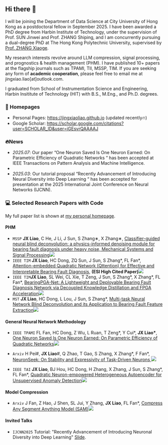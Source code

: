 ## Hi there 👋

I will be joining the Department of Data Science at City University of Hong Kong as a postdoctoral fellow in September 2025. I have been awarded a PhD degree from Harbin Institute of Technology, under the supervision of Prof. SUN Jinwei and Prof. ZHANG Shiping, and I am concurrently pursuing a dual-degree PhD at The Hong Kong Polytechnic University, supervised by [Prof. ZHANG Xiaoge](https://xiaogezhang.com/).

My research interests revolve around LLM compression, signal processing, and prognostics & health management (PHM). I have published 10+ papers at the flagship journals such as TPAMI, TII, MSSP, TIM. If you are seeking any form of **academic cooperation**, please feel free to email me at jingxiao.liao[at]outlook.com.


I graduated from School of Instrumentation Science and Engineering, Harbin Insititute of Technology (HIT) with B.S., M.Eng., and Ph.D. degrees.


### 📎 Homepages
- Personal Pages: https://jingxiaoliao.github.io (updated recently🔥)
- Google Scholar: https://scholar.google.com/citations?user=SCHOLAR_ID&user=iGEsvrQAAAAJ


### 🔥News

- *2025.07*: Our paper “One Neuron Saved Is One Neuron Earned: On Parametric Efficiency of Quadratic Networks “ has been accepted at IEEE Transactions on Pattern Analysis and Machine Intelligence.
- 
- *2025.03*: Our tutorial proposal “Recently Advancement of Introducing Neural Diversity into Deep Learning “ has been accepted for presentation at the 2025 International Joint Conference on Neural Networks (IJCNN).



### 💻 Selected Research Papers with Code

My full paper list is shown at [my personal homepage](https://jingxiaoliao.github.io).

#### PHM

- ``MSSP`` <b>JX Liao</b>, C He, J Li, J Sun, S Zhang∗, X Zhang∗, [Classifier-guided neural blind deconvolution: a physics-informed denoising module for bearing fault diagnosis under heavy noise, Mechanical Systems and Signal Processing](https://www.sciencedirect.com/science/article/pii/S0888327024006484)[![](https://img.shields.io/github/stars/asdvfghg/ClassBD?style=social&label=Code+Stars)](https://github.com/asdvfghg/ClassBD)
-  ``IEEE TIM`` <b>JX Liao</b>, HC Dong, ZQ Sun, J Sun, S Zhang*, FL Fan*, [Attention-embedded Quadratic Network (Qttention) for Effective and Interpretable Bearing Fault Diagnosis](https://ieeexplore.ieee.org/document/10076833), **(ESI High Cited Paper)**[![](https://img.shields.io/github/stars/asdvfghg/QCNN_for_bearing_diagnosis?style=social&label=Code+Stars)](https://github.com/asdvfghg/QCNN_for_bearing_diagnosis)
-  ``IEEE TIM``<b>JX Liao</b>, SL Wei, CL Xie, T Zeng, J Sun, S Zhang*, X Zhang*, FL Fan*, [BearingPGA-Net: A Lightweight and Deployable Bearing Fault Diagnosis Network via Decoupled Knowledge Distillation and FPGA Acceleration](https://ieeexplore.ieee.org/document/10373183)[![](https://img.shields.io/github/stars/asdvfghg/BearingPGA-Net?style=social&label=Code+Stars)](https://github.com/asdvfghg/BearingPGA-Net)
 -   ``MST`` <b>JX Liao</b>, HC Dong, L Lou, J Sun, S Zhang*, [Multi-task Neural Network Blind Deconvolution and its Application to Bearing Fault Feature Extraction](https://iopscience.iop.org/article/10.1088/1361-6501/accbdb)[![](https://img.shields.io/github/stars/asdvfghg/MNNBD?style=social&label=Code+Stars)](https://github.com/asdvfghg/MNNBD)

#### General Neural Network Methodology

- ``IEEE TPAMI`` FL Fan, HC Dong, Z Wu, L Ruan, T Zeng*, Y Cui*, <b>JX Liao*</b>, [One Neuron Saved Is One Neuron Earned: On Parametric Efficiency of Quadratic Networks](https://ieeexplore.ieee.org/document/11080117)[![](https://img.shields.io/github/stars/asdvfghg/quadratic_efficiency?style=social&label=Code+Stars)](https://github.com/asdvfghg/quadratic_efficiency)

- ``Arxiv`` H Pei#, <b>JX Liao</b>#,  Q Zhao, T Gao, S Zhang, X Zhang*, F Fan*, [NeuronSeek: On Stability and Expressivity of Task-Driven Neurons
](https://www.preprints.org/manuscript/202506.1586/v1)[![](https://img.shields.io/github/stars/HanyuPei22/NeuronSeek?style=social&label=Code+Stars)]([https://github.com/asdvfghg/ClassBD](https://github.com/HanyuPei22/NeuronSeek))

- ``IEEE TAI`` <b>JX Liao</b>, BJ Hou, HC Dong, H Zhang, X Zhang, J Sun, S Zhang*, FL Fan*, [Quadratic Neuron-empowered Heterogeneous Autoencoder for Unsupervised Anomaly Detection](https://ieeexplore.ieee.org/document/10510400)[![](https://img.shields.io/github/stars/asdvfghg/Heterogeneous_Autoencoder_by_Quadratic_Neurons?style=social&label=Code+Stars)](https://github.com/asdvfghg/Heterogeneous_Autoencoder_by_Quadratic_Neurons)

#### Model Compression
- ``Arxiv`` J Fan, Z Hao, J Shen, SL Jui, Y Zhang, <b>JX Liao</b>, FL Fan*, [Compress Any Segment Anything Model (SAM)](https://arxiv.org/pdf/2507.08765)[![](https://img.shields.io/github/stars/Juntongkuki/Birkhoff-Model-Compression?style=social&label=Code+Stars)](https://github.com/Juntongkuki/Birkhoff-Model-Compression)


#### Invited Talks

- ``IJCNN2025`` Tutorial: "Recently Advancement of Introducing Neuronal Diversity into Deep Learning" [Slide](https://1drv.ms/b/c/c5eba26a8f9bbedf/EVY9z15WRcdHnTblyNqUahABQIz42Bl8u0oOUPaxNXBeFg?e=TCiIQD).
  
